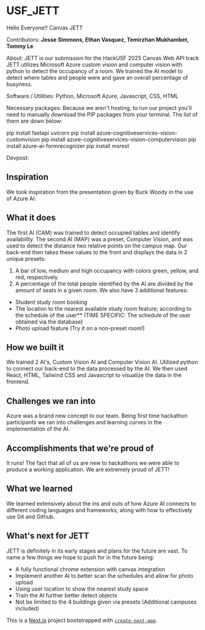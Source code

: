 # USF_JETT
Hello Everyone!!
Canvas JETT

Contributors: **Jesse Simmons, Ethan Vasquez, Temirzhan Mukhambet, Tommy Le**

About:
JETT is our submission for the HackUSF 2025 Canvas Web API track
JETT utilizes Microsoft Azure custom vision and computer vision with python to detect the occupancy of a room.
We trained the AI model to detect where tables and people were and gave an overall percentage of busyness.


Software / Utilities:
Python, Microsoft Azure, Javascript, CSS, HTML

Necessary packages:
Because we aren't hosting, to run our project you'll need to manually download the PIP packages from your terminal. The list of them are down below:

pip install fastapi uvicorn
pip install azure-cognitiveservices-vision-customvision
pip install azure-cognitiveservices-vision-computervision
pip install azure-ai-formrecognizer
pip install msrest

Devpost:
## Inspiration
We took inspiration from the presentation given by Buck Woody in the use of Azure AI.

## What it does
The first AI (CAM) was trained to detect occupied tables and identify availability.
The second AI (MAP) was a preset, Computer Vision, and was used to detect the distance two relative points on the campus map.
Our back-end then takes these values to the front and displays the data in 2 unique presets:
1. A bar of low, medium and high occupancy with colors green, yellow, and red, respectively.
2. A percentage of the total people identified by the AI are divided by the amount of seats in a given room.
We also have 3 additional features:
- Student study room booking
- The location to the nearest available study room feature; according to the schedule of the user**
(TIME SPECIFIC: The schedule of the user obtained via the database)
- Photo upload feature (Try it on a non-preset room!)

## How we built it
We trained 2 AI's, Custom Vision AI and Computer Vision AI. Utilized python to connect our back-end to the data processed by the AI. We then used React, HTML, Tailwind CSS and Javascript to visualize the data in the frontend.

## Challenges we ran into
Azure was a brand new concept to our team. Being first time hackathon participants we ran into challenges and learning curves in the implementation of the AI.
## Accomplishments that we're proud of
It runs! The fact that all of us are new to hackathons we were able to produce a working application. We are extremely proud of JETT!
## What we learned
We learned extensively about the ins and outs of how Azure AI connects to different coding languages and frameworks, along with how to effectively use Git and Github.
## What's next for JETT
JETT is definitely in its early stages and plans for the future are vast. To name a few things we hope to push for in the future being:
- A fully functional chrome extension with canvas integration
- Implement another AI to better scan the schedules and allow for photo upload
- Using user location to show the nearest study space
- Train the AI further better detect objects
- Not be limited to the 4 buildings given via presets (Additional campuses included)

This is a [Next.js](https://nextjs.org) project bootstrapped with [`create-next-app`](https://github.com/vercel/next.js/tree/canary/packages/create-next-app).